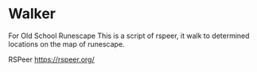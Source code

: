 # Walker
For Old School Runescape
This is a script of rspeer, it walk to determined locations on the map of runescape.

RSPeer https://rspeer.org/
